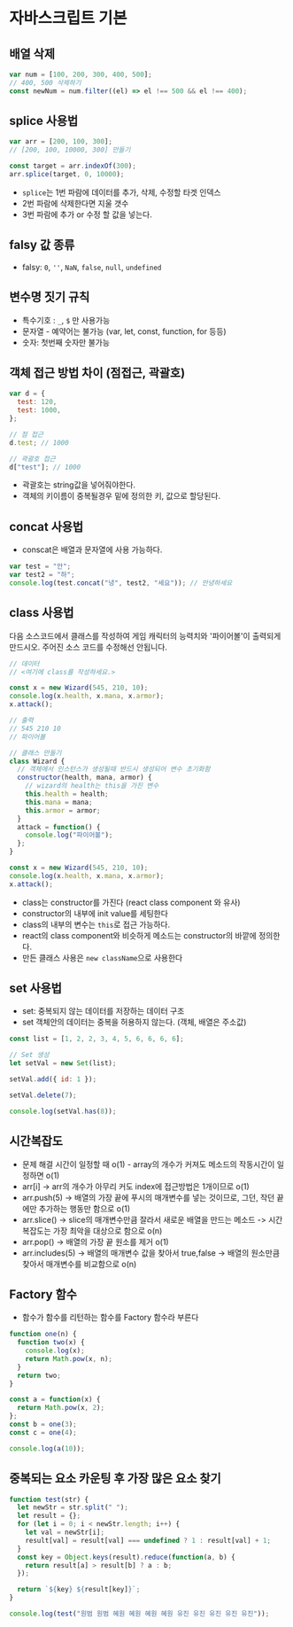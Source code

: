 # 자바스크립트 기본

## 배열 삭제

```js
var num = [100, 200, 300, 400, 500];
// 400, 500 삭제하기
const newNum = num.filter((el) => el !== 500 && el !== 400);
```

## splice 사용법

```js
var arr = [200, 100, 300];
// [200, 100, 10000, 300] 만들기

const target = arr.indexOf(300);
arr.splice(target, 0, 10000);
```

- `splice`는 1번 파람에 데이터를 추가, 삭제, 수정할 타겟 인덱스
- 2번 파람에 삭제한다면 지울 갯수
- 3번 파람에 추가 or 수정 할 값을 넣는다.

## falsy 값 종류

- falsy: `0`, `''`, `NaN`, `false`, `null`, `undefined`

## 변수명 짓기 규칙

- 특수기호 : `_`, `$` 만 사용가능
- 문자열 - 예약어는 불가능 (var, let, const, function, for 등등)
- 숫자: 첫번째 숫자만 불가능

## 객체 접근 방법 차이 (점접근, 곽괄호)

```js
var d = {
  test: 120,
  test: 1000,
};

// 점 접근
d.test; // 1000

// 곽괄호 접근
d["test"]; // 1000
```

- 곽괄호는 string값을 넣어줘야한다.
- 객체의 키이름이 중복될경우 밑에 정의한 키, 값으로 할당된다.

## concat 사용법

- conscat은 배열과 문자열에 사용 가능하다.

```js
var test = "안";
var test2 = "하";
console.log(test.concat("녕", test2, "세요")); // 안녕하세요
```

## class 사용법

다음 소스코드에서 클래스를 작성하여 게임 캐릭터의 능력치와 '파이어볼'이 출력되게 만드시오.
주어진 소스 코드를 수정해선 안됩니다.

```js
// 데이터
// <여기에 class를 작성하세요.>

const x = new Wizard(545, 210, 10);
console.log(x.health, x.mana, x.armor);
x.attack();

// 출력
// 545 210 10
// 파이어볼
```

```js
// 클래스 만들기
class Wizard {
  // 객체에서 인스턴스가 생성될때 반드시 생성되어 변수 초기화함
  constructor(health, mana, armor) {
    // wizard의 health는 this을 가진 변수
    this.health = health;
    this.mana = mana;
    this.armor = armor;
  }
  attack = function() {
    console.log("파이어볼");
  };
}

const x = new Wizard(545, 210, 10);
console.log(x.health, x.mana, x.armor);
x.attack();
```

- class는 constructor를 가진다 (react class component 와 유사)
- constructor의 내부에 init value를 세팅한다
- class의 내부의 변수는 `this`로 접근 가능하다.
- react의 class component와 비슷하게 메소드는 constructor의 바깥에 정의한다.
- 만든 클래스 사용은 `new className`으로 사용한다

## set 사용법

- set: 중복되지 않는 데이터를 저장하는 데이터 구조
- set 객체안의 데이터는 중복을 허용하지 않는다. (객체, 배열은 주소값)

```js
const list = [1, 2, 2, 3, 4, 5, 6, 6, 6, 6];

// Set 생성
let setVal = new Set(list);

setVal.add({ id: 1 });

setVal.delete(7);

console.log(setVal.has(8));
```

## 시간복잡도

- 문제 해결 시간이 일정할 때 o(1) - array의 개수가 커져도 메소드의 작동시간이 일정하면 o(1)
- arr[i] -> arr의 개수가 아무리 커도 index에 접근방법은 1개이므로 o(1)
- arr.push(5) -> 배열의 가장 끝에 푸시의 매개변수를 넣는 것이므로, 그던, 작던 끝에만 추가하는 행동만 함으로 o(1)
- arr.slice() -> slice의 매개변수만큼 잘라서 새로운 배열을 만드는 메소드 -> 시간복잡도는 가장 최악을 대상으로 함으로 o(n)
- arr.pop() -> 배열의 가장 끝 원소를 제거 o(1)
- arr.includes(5) -> 배열의 매개변수 값을 찾아서 true,false -> 배열의 원소만큼 찾아서 매개변수를 비교함으로 o(n)

## Factory 함수

- 함수가 함수를 리턴하는 함수를 Factory 함수라 부른다

```js
function one(n) {
  function two(x) {
    console.log(x);
    return Math.pow(x, n);
  }
  return two;
}

const a = function(x) {
  return Math.pow(x, 2);
};
const b = one(3);
const c = one(4);

console.log(a(10));
```

## 중복되는 요소 카운팅 후 가장 많은 요소 찾기

```js
function test(str) {
  let newStr = str.split(" ");
  let result = {};
  for (let i = 0; i < newStr.length; i++) {
    let val = newStr[i];
    result[val] = result[val] === undefined ? 1 : result[val] + 1;
  }
  const key = Object.keys(result).reduce(function(a, b) {
    return result[a] > result[b] ? a : b;
  });

  return `${key} ${result[key]}`;
}

console.log(test("원범 원범 혜원 혜원 혜원 혜원 유진 유진 유진 유진 유진"));
```

<TagLinks />

<Disqus />
